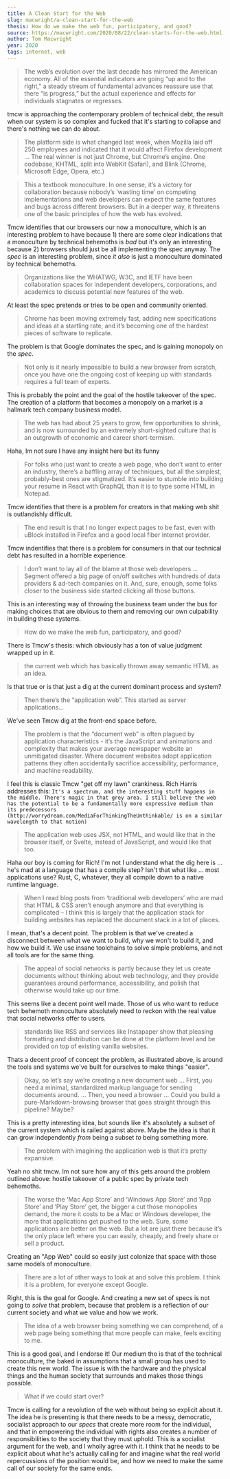 ```yaml
---
title: A Clean Start for the Web
slug: macwright/a-clean-start-for-the-web
thesis: How do we make the web fun, participatory, and good?
source: https://macwright.com/2020/08/22/clean-starts-for-the-web.html
author: Tom Macwright
year: 2020
tags: internet, web
---
```


> The web’s evolution over the last decade has mirrored the American economy. All of the essential indicators are going “up and to the right,” a steady stream of fundamental advances reassure use that there “is progress,” but the actual experience and effects for individuals stagnates or regresses.

tmcw is approaching the contemporary problem of technical debt, the result when our system is so complex and fucked that it's starting to collapse and there's nothing we can do about.

> The platform side is what changed last week, when Mozilla laid off 250 employees and indicated that it would affect Firefox development … The real winner is not just Chrome, but Chrome’s engine. One codebase, KHTML, split into WebKit (Safari), and Blink (Chrome, Microsoft Edge, Opera, etc.)

> This a textbook monoculture. In one sense, it’s a victory for collaboration because nobody’s ‘wasting time’ on competing implementations and web developers can expect the same features and bugs across different browsers. But in a deeper way, it threatens one of the basic principles of how the web has evolved.

Tmcw identifies that our browsers our now a monoculture, which is an interesting problem to have because 1) there are some clear indications that a monoculture by technical behemoths is _bad_ but it's only an interesting because 2) browsers should just be all implementing the spec anyway. The _spec_ is an interesting problem, since _it also_ is just a monoculture dominated by technical behemoths. 

> Organizations like the WHATWG, W3C, and IETF have been collaboration spaces for independent developers, corporations, and academics to discuss potential new features of the web.

At least the spec pretends or tries to be open and community oriented. 

>  Chrome has been moving extremely fast, adding new specifications and ideas at a startling rate, and it’s becoming one of the hardest pieces of software to replicate.

The problem is that Google dominates the spec, and is gaining monopoly on the _spec_. 

> Not only is it nearly impossible to build a new browser from scratch, once you have one the ongoing cost of keeping up with standards requires a full team of experts. 

This is probably the point and the goal of the hostile takeover of the spec. The creation of a platform that becomes a monopoly on a market is a hallmark tech company business model.

> The web has had about 25 years to grow, few opportunities to shrink, and is now surrounded by an extremely short-sighted culture that is an outgrowth of economic and career short-termism.

Haha, Im not sure I have any insight here but its funny

> For folks who just want to create a web page, who don’t want to enter an industry, there’s a baffling array of techniques, but all the simplest, probably-best ones are stigmatized. It’s easier to stumble into building your resume in React with GraphQL than it is to type some HTML in Notepad.

Tmcw identifies that there is a problem for creators in that making web shit is outlandishly difficult.

> The end result is that I no longer expect pages to be fast, even with uBlock installed in Firefox and a good local fiber internet provider.

Tmcw indentifies that there is a problem for consumers in that    our technical debt has resulted in a horrible experience. 

> I don’t want to lay all of the blame at those web developers … Segment offered a big page of on/off switches with hundreds of data providers & ad-tech companies on it. And, sure, enough, some folks closer to the business side started clicking all those buttons.

This is an interesting way of throwing the business team under the bus for making choices that are obvious to them and removing our own culpability in building these systems. 

> How do we make the web fun, participatory, and good?

There is Tmcw's thesis: which obviously has a ton of value judgment wrapped up in it. 

>  the current web which has basically thrown away semantic HTML as an idea.

Is that true or is that just a dig at the current dominant process and system?

> Then there’s the “application web”. This started as server applications…

We've seen Tmcw dig at the front-end space before.

> The problem is that the “document web” is often plagued by application characteristics - it’s the JavaScript and animations and complexity that makes your average newspaper website an unmitigated disaster. Where document websites adopt application patterns they often accidentally sacrifice accessibility, performance, and machine readability.

I feel this is classic Tmcw "get off my lawn" crankiness. Rich Harris addresses this: `It's a spectrum, and the interesting stuff happens in the middle. There's magic in that grey area. I still believe the web has the potential to be a fundamentally more expressive medium than its predecessors (http://worrydream.com/MediaForThinkingTheUnthinkable/ is on a similar wavelength to that notion)` 

> The application web uses JSX, not HTML, and would like that in the browser itself, or Svelte, instead of JavaScript, and would like that too.

Haha our boy is coming for Rich! I'm not I understand what the dig here is … he's mad at a language that has a compile step? Isn't that what like … most applications use? Rust, C, whatever, they all compile down to a native runtime language. 

> When I read blog posts from ‘traditional web developers’ who are mad that HTML & CSS aren’t enough anymore and that everything is complicated – I think this is largely that the application stack for building websites has replaced the document stack in a lot of places.

I mean, that's a decent point. The problem is that we've created a disconnect between what we want to build, why we won't to build it, and how we build it. We use insane toolchains to solve simple problems, and not all tools are for the same thing. 

> The appeal of social networks is partly because they let us create documents without thinking about web technology, and they provide guarantees around performance, accessibility, and polish that otherwise would take up our time.

This seems like a decent point well made. Those of us who want to reduce tech behemoth monoculture absolutely need to reckon with the real value that social networks offer to users. 

> standards like RSS and services like Instapaper show that pleasing formatting and distribution can be done at the platform level and be provided on top of existing vanilla websites.

Thats a decent proof of concept the problem, as illustrated above, is around the tools and systems we've built for ourselves to make things "easier".

> Okay, so let’s say we’re creating a new document web … First, you need a minimal, standardized markup language for sending documents around. … Then, you need a browser … Could you build a pure-Markdown-browsing browser that goes straight through this pipeline? Maybe?

This is a pretty interesting idea, but sounds like it's absolutely a subset of the current system which is railed against above. Maybe the idea is that it can grow independently  _from_ being a subset _to_ being something more. 

> The problem with imagining the application web is that it’s pretty expansive.

Yeah no shit tmcw. Im not sure how any of this gets around the problem outlined above: hostile takeover of a public spec by private tech behemoths. 

> The worse the ‘Mac App Store’ and ‘Windows App Store’ and ’App Store’ and ’Play Store’ get, the bigger a cut those monopolies demand, the more it costs to be a Mac or Windows developer, the more that applications get pushed to the web. Sure, some applications are better on the web. But a lot are just there because it’s the only place left where you can easily, cheaply, and freely share or sell a product.

Creating an "App Web" could so easily just colonize that space with those same models of monoculture. 

> There are a lot of other ways to look at and solve this problem. I think it is a problem, for everyone except Google.

Right, this is the goal for Google. And creating a new set of specs is not going to _solve_ that problem, because that problem is a reflection of our current society and what we value and how we work. 

> The idea of a web browser being something we can comprehend, of a web page being something that more people can make, feels exciting to me.

This is a good goal, and I endorse it! Our medium tho is that of the technical monoculture, the baked in assumptions that a small group has used to create this new world. The issue is with the hardware and the physical things and the human society that surrounds and makes those things possible. 

> What if we could start over?

Tmcw is calling for a revolution of the web without being so explicit about it. The idea he is presenting is that there needs to be a messy, democratic, socialist approach to our _specs_ that create more room for the individual, and that in empowering the individual with rights also creates a number of responsibilities to the society that they must uphold. This is a socialist argument for the web, and I wholly agree with it. I think that he needs to be explicit about what he's actually calling for and imagine what the real world repercussions of the position would be, and how we need to make the same call of our society for the same ends. 